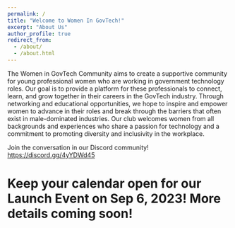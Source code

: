 ```yaml
---
permalink: /
title: "Welcome to Women In GovTech!"
excerpt: "About Us"
author_profile: true
redirect_from: 
  - /about/
  - /about.html
---
```


The Women in GovTech Community aims to create a supportive community for young professional women who are working in government technology roles. Our goal is to provide a platform for these professionals to connect, learn, and grow together in their careers in the GovTech industry. Through networking and educational opportunities, we hope to inspire and empower women to advance in their roles and break through the barriers that often exist in male-dominated industries. Our club welcomes women from all backgrounds and experiences who share a passion for technology and a commitment to promoting diversity and inclusivity in the workplace.

Join the conversation in our Discord community! https://discord.gg/4yYDWd45

# Keep your calendar open for our Launch Event on Sep 6, 2023! More details coming soon!